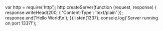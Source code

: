 var http = require('http');
http.createServer(function (request, response) {
response.writeHead(200, {
'Content-Type': 'text/plain'
});
response.end('Hello World\n');
}).listen(1337);
console.log('Server running on port 1337!');